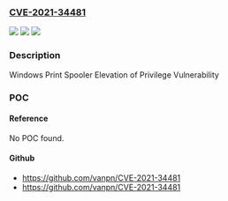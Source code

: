 ### [CVE-2021-34481](https://cve.mitre.org/cgi-bin/cvename.cgi?name=CVE-2021-34481)
![](https://img.shields.io/static/v1?label=Product&message=Windows%20Versions%20Under%20Investigation&color=blue)
![](https://img.shields.io/static/v1?label=Version&message=n%2Fa&color=blue)
![](https://img.shields.io/static/v1?label=Vulnerability&message=Elevation%20of%20Privilege&color=brighgreen)

### Description

Windows Print Spooler Elevation of Privilege Vulnerability

### POC

#### Reference
No POC found.

#### Github
- https://github.com/vanpn/CVE-2021-34481
- https://github.com/vanpn/CVE-2021-34481

